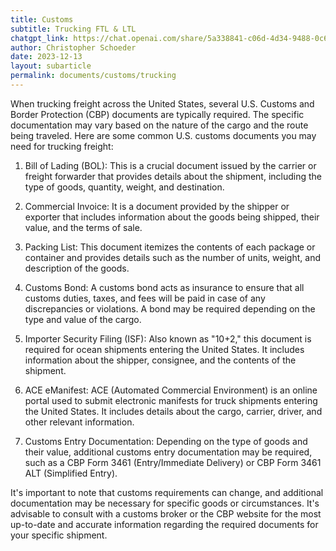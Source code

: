 ```yaml
---
title: Customs
subtitle: Trucking FTL & LTL
chatgpt_link: https://chat.openai.com/share/5a338841-c06d-4d34-9488-0c612fab16ea
author: Christopher Schoeder
date: 2023-12-13
layout: subarticle
permalink: documents/customs/trucking
---
```


When trucking freight across the United States, several U.S. Customs and Border Protection (CBP) documents are typically required. The specific documentation may vary based on the nature of the cargo and the route being traveled. Here are some common U.S. customs documents you may need for trucking freight:

1. Bill of Lading (BOL): This is a crucial document issued by the carrier or freight forwarder that provides details about the shipment, including the type of goods, quantity, weight, and destination.

2. Commercial Invoice: It is a document provided by the shipper or exporter that includes information about the goods being shipped, their value, and the terms of sale.

3. Packing List: This document itemizes the contents of each package or container and provides details such as the number of units, weight, and description of the goods.

4. Customs Bond: A customs bond acts as insurance to ensure that all customs duties, taxes, and fees will be paid in case of any discrepancies or violations. A bond may be required depending on the type and value of the cargo.

5. Importer Security Filing (ISF): Also known as "10+2," this document is required for ocean shipments entering the United States. It includes information about the shipper, consignee, and the contents of the shipment.

6. ACE eManifest: ACE (Automated Commercial Environment) is an online portal used to submit electronic manifests for truck shipments entering the United States. It includes details about the cargo, carrier, driver, and other relevant information.

7. Customs Entry Documentation: Depending on the type of goods and their value, additional customs entry documentation may be required, such as a CBP Form 3461 (Entry/Immediate Delivery) or CBP Form 3461 ALT (Simplified Entry).

It's important to note that customs requirements can change, and additional documentation may be necessary for specific goods or circumstances. It's advisable to consult with a customs broker or the CBP website for the most up-to-date and accurate information regarding the required documents for your specific shipment.
